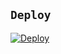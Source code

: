 ## ```Deploy```

[![Deploy](https://www.herokucdn.com/deploy/button.svg)](https://heroku.com/deploy?template=https://github.com/MC18049FRA/Alphabot/)
